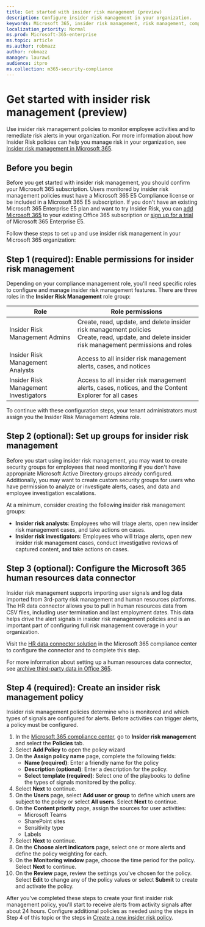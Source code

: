 ```yaml
---
title: Get started with insider risk management (preview)
description: Configure insider risk management in your organization.
keywords: Microsoft 365, insider risk management, risk management, compliance
localization_priority: Normal
ms.prod: Microsoft-365-enterprise
ms.topic: article
ms.author: robmazz
author: robmazz
manager: laurawi
audience: itpro
ms.collection: m365-security-compliance
---
```


# Get started with insider risk management (preview)

Use insider risk management policies to monitor employee activities and to remediate risk alerts in your organization. For more information about how Insider Risk policies can help you manage risk in your organization, see [Insider risk management in Microsoft 365](insider-risk-management.md).

## Before you begin

Before you get started with insider risk management, you should confirm your Microsoft 365 subscription. Users monitored by insider risk management policies must have a Microsoft 365 E5 Compliance license or be included in a Microsoft 365 E5 subscription. If you don't have an existing Microsoft 365 Enterprise E5 plan and want to try Insider Risk, you can [add Microsoft 365](https://docs.microsoft.com/office365/admin/try-or-buy-microsoft-365) to your existing Office 365 subscription or [sign up for a trial](https://www.microsoft.com/microsoft-365/enterprise) of Microsoft 365 Enterprise E5.

Follow these steps to set up and use insider risk management in your Microsoft 365 organization:

## Step 1 (required): Enable permissions for insider risk management

Depending on your compliance management role, you'll need specific roles to configure and manage insider risk management features. There are three roles in the **Insider Risk Management** role group:

| Role | Role permissions |
| ---- | ---------------- |
| Insider Risk Management Admins | Create, read, update, and delete insider risk management policies <br> Create, read, update, and delete insider risk management permissions and roles |
| Insider Risk Management Analysts | Access to all insider risk management alerts, cases, and notices |
| Insider Risk Management Investigators | Access to all insider risk management alerts, cases, notices, and the Content Explorer for all cases |

To continue with these configuration steps, your tenant administrators must assign you the Insider Risk Management Admins role.

## Step 2 (optional): Set up groups for insider risk management

Before you start using insider risk management, you may want to create security groups for employees that need monitoring if you don't have appropriate Microsoft Active Directory groups already configured. Additionally, you may want to create custom security groups for users who have permission to analyze or investigate alerts, cases, and data and employee investigation escalations.

At a minimum, consider creating the following insider risk management groups:

- **Insider risk analysts**: Employees who will triage alerts, open new insider risk management cases, and take actions on cases.
- **Insider risk investigators**: Employees who will triage alerts, open new insider risk management cases, conduct investigative reviews of captured content, and take actions on cases.

## Step 3 (optional): Configure the Microsoft 365 human resources data connector

Insider risk management supports importing user signals and log data imported from 3rd-party risk management and human resources platforms. The HR data connector allows you to pull in human resources data from CSV files, including user termination and last employment dates. This data helps drive the alert signals in insider risk management policies and is an important part of configuring full risk management coverage in your organization.

Visit the [HR data connector solution](https://compliance.microsoft.com/connectorlanding/solution/customhrconnector) in the Microsoft 365 compliance center to configure the connector and to complete this step.

For more information about setting up a human resources data connector, see [archive third-party data in Office 365](archiving-third-party-data.md).

## Step 4 (required): Create an insider risk management policy

Insider risk management policies determine who is monitored and which types of signals are configured for alerts. Before activities can trigger alerts, a policy must be configured.

1. In the [Microsoft 365 compliance center](https://compliance.microsoft.com), go to **Insider risk management** and select the **Policies** tab.
2. Select **Add Policy** to open the policy wizard
3. On the **Assign policy name** page, complete the following fields:
    - **Name (required)**: Enter a friendly name for the policy
    - **Description (optional)**: Enter a description for the policy.
    - **Select template (required)**: Select one of the playbooks to define the types of signals monitored by the policy.
4. Select **Next** to continue.
5. On the **Users** page, select **Add user or group** to define which users are subject to the policy or select **All users**. Select **Next** to continue.
6. On the **Content priority** page, assign the sources for user activities:
    - Microsoft Teams
    - SharePoint sites
    - Sensitivity type
    - Labels
7. Select **Next** to continue.
8. On the **Choose alert indicators** page, select one or more alerts and define the policy weighting for each.
9. On the **Monitoring window** page, choose the time period for the policy. Select **Next** to continue.
10. On the **Review** page, review the settings you've chosen for the policy. Select **Edit** to change any of the policy values or select **Submit** to create and activate the policy.

After you've completed these steps to create your first insider risk management policy, you'll start to receive alerts from activity signals after about 24 hours. Configure additional policies as needed using the steps in Step 4 of this topic or the steps in [Create a new insider risk policy](insider-risk-management-policies.md#create-a-new-policy).

